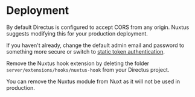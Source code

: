 # Deployment

By default Directus is configured to accept CORS from any origin. Nuxtus suggests modifying this for your production deployment.

If you haven't already, change the default admin email and password to something more secure or switch to [static token authentication](auth.md).

Remove the Nuxtus hook extension by deleting the folder `server/extensions/hooks/nuxtus-hook` from your Directus project.

You can remove the Nuxtus module from Nuxt as it will not be used in production.